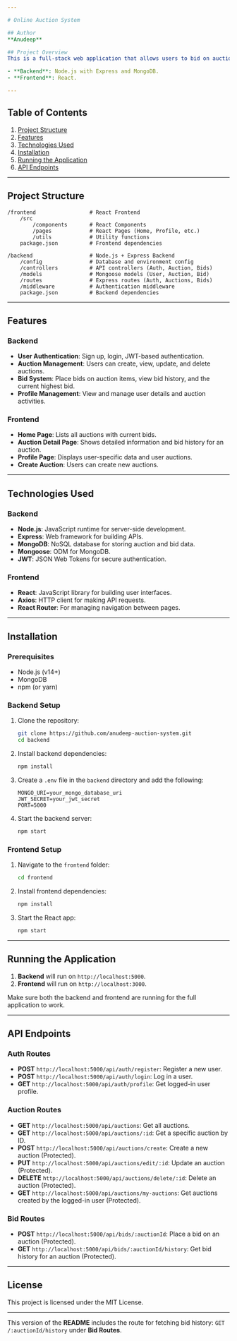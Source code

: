 ```yaml
---

# Online Auction System

## Author
**Anudeep**

## Project Overview
This is a full-stack web application that allows users to bid on auction items. The app supports user registration, login, and enables authenticated users to create, view, update, delete auction items, and place bids. It is built using:

- **Backend**: Node.js with Express and MongoDB.
- **Frontend**: React.

---
```


## Table of Contents

1. [Project Structure](#project-structure)
2. [Features](#features)
3. [Technologies Used](#technologies-used)
4. [Installation](#installation)
5. [Running the Application](#running-the-application)
6. [API Endpoints](#api-endpoints)

---

## Project Structure

```
/frontend                 # React Frontend
    /src
        /components       # React Components
        /pages            # React Pages (Home, Profile, etc.)
        /utils            # Utility functions
    package.json          # Frontend dependencies

/backend                  # Node.js + Express Backend
    /config               # Database and environment config
    /controllers          # API controllers (Auth, Auction, Bids)
    /models               # Mongoose models (User, Auction, Bid)
    /routes               # Express routes (Auth, Auctions, Bids)
    /middleware           # Authentication middleware
    package.json          # Backend dependencies
```

---

## Features

### Backend

- **User Authentication**: Sign up, login, JWT-based authentication.
- **Auction Management**: Users can create, view, update, and delete auctions.
- **Bid System**: Place bids on auction items, view bid history, and the current highest bid.
- **Profile Management**: View and manage user details and auction activities.

### Frontend

- **Home Page**: Lists all auctions with current bids.
- **Auction Detail Page**: Shows detailed information and bid history for an auction.
- **Profile Page**: Displays user-specific data and user auctions.
- **Create Auction**: Users can create new auctions.

---

## Technologies Used

### Backend

- **Node.js**: JavaScript runtime for server-side development.
- **Express**: Web framework for building APIs.
- **MongoDB**: NoSQL database for storing auction and bid data.
- **Mongoose**: ODM for MongoDB.
- **JWT**: JSON Web Tokens for secure authentication.

### Frontend

- **React**: JavaScript library for building user interfaces.
- **Axios**: HTTP client for making API requests.
- **React Router**: For managing navigation between pages.

---

## Installation

### Prerequisites

- Node.js (v14+)
- MongoDB
- npm (or yarn)

### Backend Setup

1. Clone the repository:

   ```bash
   git clone https://github.com/anudeep-auction-system.git
   cd backend
   ```

2. Install backend dependencies:

   ```bash
   npm install
   ```

3. Create a `.env` file in the `backend` directory and add the following:

   ```
   MONGO_URI=your_mongo_database_uri
   JWT_SECRET=your_jwt_secret
   PORT=5000
   ```

4. Start the backend server:
   ```bash
   npm start
   ```

### Frontend Setup

1. Navigate to the `frontend` folder:

   ```bash
   cd frontend
   ```

2. Install frontend dependencies:

   ```bash
   npm install
   ```

3. Start the React app:
   ```bash
   npm start
   ```

---

## Running the Application

1. **Backend** will run on `http://localhost:5000`.
2. **Frontend** will run on `http://localhost:3000`.

Make sure both the backend and frontend are running for the full application to work.

---

## API Endpoints

### Auth Routes

- **POST** `http://localhost:5000/api/auth/register`: Register a new user.
- **POST** `http://localhost:5000/api/auth/login`: Log in a user.
- **GET** `http://localhost:5000/api/auth/profile`: Get logged-in user profile.

### Auction Routes

- **GET** `http://localhost:5000/api/auctions`: Get all auctions.
- **GET** `http://localhost:5000/api/auctions/:id`: Get a specific auction by ID.
- **POST** `http://localhost:5000/api/auctions/create`: Create a new auction (Protected).
- **PUT** `http://localhost:5000/api/auctions/edit/:id`: Update an auction (Protected).
- **DELETE** `http://localhost:5000/api/auctions/delete/:id`: Delete an auction (Protected).
- **GET** `http://localhost:5000/api/auctions/my-auctions`: Get auctions created by the logged-in user (Protected).

### Bid Routes

- **POST** `http://localhost:5000/api/bids/:auctionId`: Place a bid on an auction (Protected).
- **GET** `http://localhost:5000/api/bids/:auctionId/history`: Get bid history for an auction (Protected).

---

## License

This project is licensed under the MIT License.

---

This version of the **README** includes the route for fetching bid history: `GET /:auctionId/history` under **Bid Routes**.
